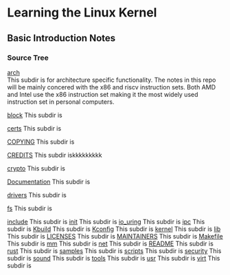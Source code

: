 # Learning the Linux Kernel

## Basic Introduction Notes

### Source Tree

<ins>arch</ins><br />
This subdir is for architecture specific functionality. 
The notes in this repo will be mainly concered with the x86 and riscv instruction sets. 
Both AMD and Intel use the x86 instruction set making it the most widely used instruction set in personal computers.

<ins>block</ins>
This subdir is

<ins>certs</ins>
This subdir is

<ins>COPYING</ins>
This subdir is 

<ins>CREDITS</ins>
This subdir iskkkkkkkkk

<ins>crypto</ins>
This subdir is

<ins>Documentation</ins>
This subdir is

<ins>drivers</ins>
This subdir is

<ins>fs</ins>
This subdir is

<ins>include</ins>
This subdir is
<ins>init</ins>
This subdir is
<ins>io_uring</ins>
This subdir is
<ins>ipc</ins>
This subdir is
<ins>Kbuild</ins>
This subdir is
<ins>Kconfig</ins>
This subdir is
<ins>kernel</ins>
This subdir is
<ins>lib</ins>
This subdir is
<ins>LICENSES</ins>
This subdir is
<ins>MAINTAINERS</ins>
This subdir is
<ins>Makefile</ins>
This subdir is
<ins>mm</ins>
This subdir is
<ins>net</ins>
This subdir is
<ins>README</ins>
This subdir is
<ins>rust</ins>
This subdir is
<ins>samples</ins>
This subdir is
<ins>scripts</ins>
This subdir is
<ins>security</ins>
This subdir is
<ins>sound</ins>
This subdir is
<ins>tools</ins>
This subdir is
<ins>usr</ins>
This subdir is
<ins>virt</ins>
This subdir is

